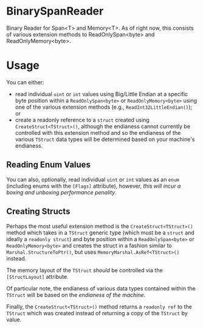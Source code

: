 # BinarySpanReader
Binary Reader for Span&lt;T> and Memory&lt;T>.  As of right now, this consists of various
extension methods to ReadOnlySpan&lt;byte> and ReadOnlyMemory&lt;byte>.

# Usage
You can either:

* read individual `uint` or `int` values using Big/Little Endian at a specific byte
  position within a `ReadOnlySpan<byte>` or `ReadOnlyMemory<byte>` using one of the
  various extension methods (e.g., `ReadInt32LittleEndian()`); or
* create a readonly reference to a `struct` created using `CreateStruct<TStruct>()`, although
  the endianess cannot currently be controlled with this extension method and so the endianess of
  the various `TStruct` data types will be determined based on your machine's endianess.

## Reading Enum Values
You can also, optionally, read individual `uint` or `int` values as an `enum` (including enums with the
`[Flags]` attribute), however, _this will incur a boxing and unboxing performance penality_.

## Creating Structs
Perhaps the most useful extension method is the `CreateStruct<TStruct>()` method which takes in
a `TStruct` generic type (which must be a `struct` and ideally a `readonly struct`) and byte position
within a `ReadOnlySpan<byte>` or `ReadOnlyMemory<byte>` and creates the struct in a fashion
similar to `Marshal.StructureToPtr()`, but uses `MemoryMarshal.AsRef<TStruct>()` instead.

The memory layout of the `TStruct` _should_ be controlled via the `[StructLayout]` attribute.

Of particular note, the endianess of various data types contained within the `TStruct` will be based on the
_endianess of the machine_.

Finally, the `CreateStruct<TStruct>()` method returns a `readonly ref` to the `TStruct` which
was created instead of returning a copy of the `TStruct` by value.